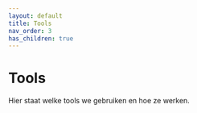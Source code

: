 ```yaml
---
layout: default
title: Tools
nav_order: 3
has_children: true
---
```


# Tools

Hier staat welke tools we gebruiken en hoe ze werken.
